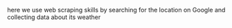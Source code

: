 here we use web scraping skills by searching for the location on Google and collecting data about its weather
